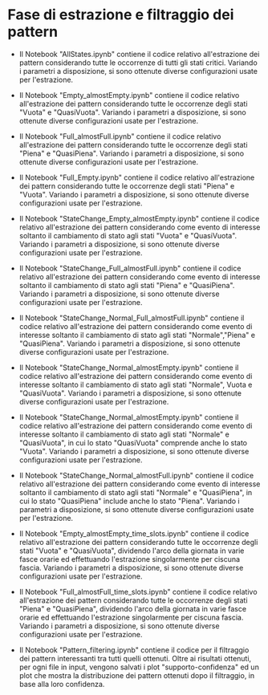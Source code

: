 # Fase di estrazione e filtraggio dei pattern

- Il Notebook "AllStates.ipynb" contiene il codice relativo all'estrazione
dei pattern considerando tutte le occorrenze di tutti gli stati critici. Variando i parametri a 
disposizione, si sono ottenute diverse configurazioni usate per l'estrazione.

- Il Notebook "Empty_almostEmpty.ipynb" contiene il codice relativo all'estrazione
dei pattern considerando tutte le occorrenze degli stati "Vuota" e "QuasiVuota". Variando i parametri a 
disposizione, si sono ottenute diverse configurazioni usate per l'estrazione.

- Il Notebook "Full_almostFull.ipynb" contiene il codice relativo all'estrazione
dei pattern considerando tutte le occorrenze degli stati "Piena" e "QuasiPiena". Variando i parametri a 
disposizione, si sono ottenute diverse configurazioni usate per l'estrazione.

- Il Notebook "Full_Empty.ipynb" contiene il codice relativo all'estrazione
dei pattern considerando tutte le occorrenze degli stati "Piena" e "Vuota". Variando i parametri a 
disposizione, si sono ottenute diverse configurazioni usate per l'estrazione.

- Il Notebook "StateChange_Empty_almostEmpty.ipynb" contiene il codice relativo 
all'estrazione dei pattern considerando come evento di interesse soltanto il
cambiamento di stato agli stati "Vuota" e "QuasiVuota". Variando i parametri a 
disposizione, si sono ottenute diverse configurazioni usate per l'estrazione.

- Il Notebook "StateChange_Full_almostFull.ipynb" contiene il codice relativo 
all'estrazione dei pattern considerando come evento di interesse soltanto il
cambiamento di stato agli stati "Piena" e "QuasiPiena". Variando i parametri a 
disposizione, si sono ottenute diverse configurazioni usate per l'estrazione.

- Il Notebook "StateChange_Normal_Full_almostFull.ipynb" contiene il codice relativo 
all'estrazione dei pattern considerando come evento di interesse soltanto il
cambiamento di stato agli stati "Normale","Piena" e "QuasiPiena". 
Variando i parametri a disposizione, si sono ottenute diverse configurazioni 
usate per l'estrazione.

- Il Notebook "StateChange_Normal_almostEmpty.ipynb" contiene il codice relativo 
all'estrazione dei pattern considerando come evento di interesse soltanto il
cambiamento di stato agli stati "Normale", Vuota e "QuasiVuota". 
Variando i parametri a disposizione, si sono ottenute diverse configurazioni 
usate per l'estrazione.

- Il Notebook "StateChange_Normal_almostEmpty.ipynb" contiene il codice relativo 
all'estrazione dei pattern considerando come evento di interesse soltanto il
cambiamento di stato agli stati "Normale" e "QuasiVuota", in cui lo stato 
"QuasiVuota" comprende anche lo stato "Vuota". Variando i parametri a 
disposizione, si sono ottenute diverse configurazioni usate per l'estrazione.

- Il Notebook "StateChange_Normal_almostFull.ipynb" contiene il codice relativo 
all'estrazione dei pattern considerando come evento di interesse soltanto il
cambiamento di stato agli stati "Normale" e "QuasiPiena", in cui lo stato
"QuasiPiena" include anche lo stato "Piena". Variando i parametri a 
disposizione, si sono ottenute diverse configurazioni usate per l'estrazione.

- Il Notebook "Empty_almostEmpty_time_slots.ipynb" contiene il codice relativo all'estrazione
dei pattern considerando tutte le occorrenze degli stati "Vuota" e "QuasiVuota", 
dividendo l'arco della giornata in varie fasce orarie ed effettuando l'estrazione
singolarmente per ciscuna fascia. Variando i parametri a disposizione, si sono ottenute diverse 
configurazioni usate per l'estrazione.

- Il Notebook "Full_almostFull_time_slots.ipynb" contiene il codice relativo all'estrazione
dei pattern considerando tutte le occorrenze degli stati "Piena" e "QuasiPiena", 
dividendo l'arco della giornata in varie fasce orarie ed effettuando l'estrazione
singolarmente per ciscuna fascia. Variando i parametri a disposizione, si sono ottenute diverse 
configurazioni usate per l'estrazione.

- Il Notebook "Pattern_filtering.ipynb" contiene il codice per il filtraggio
dei pattern interessanti tra tutti quelli ottenuti. Oltre ai risultati ottenuti, 
per ogni file in input, vengono salvati i plot "supporto-confidenza" ed un plot
che mostra la distribuzione dei pattern ottenuti dopo il filtraggio, in base alla 
loro confidenza.


